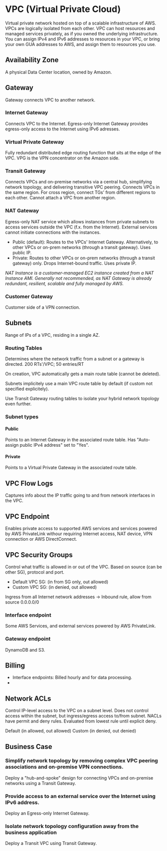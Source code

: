 # VPC (Virtual Private Cloud)
Virtual private network hosted on top of a scalable infrastructure of AWS. VPCs are logically isolated from each other. VPC can host resources and managed services privately, as if you owned the underlying infrastructure. You can assign IPv4 and IPv6 addresses to resources in your VPC, or bring your own GUA addresses to AWS, and assign them to resources you use.

## Availability Zone
A physical Data Center location, owned by Amazon. 

## Gateway
Gateway connects VPC to another network.

### Internet Gateway
Connects VPC to the Internet. Egress-only Internet Gateway provides egress-only access to the Internet using IPv6 adresses.

### Virtual Private Gateway
Fully redundant distributed edge routing function that sits at the edge of the VPC. VPG is the VPN concentrator on the Amazon side.

### Transit Gateway
Connects VPCs and on-premise networks via a central hub, simplifying network topology, and delivering transitive VPC peering. Connects VPCs in the same region. For cross region, connect TGs' from different regions to each other. Cannot attach a VPC from another region.

### NAT Gateway
Egress-only NAT service which allows instances from private subnets to access services outside the VPC (f.x. from the Internet). External services cannot initiate connections with the instances.

- Public (default): Routes to the VPCs' Internet Gateway. Alternatively, to other VPCs or on-prem networks (through a transit gateway). Uses public IP.
- Private: Routes to other VPCs or on-prem networks (through a transit gateway) only. Drops Internet-bound traffic. Uses private IP.

*NAT Instance is a customer-managed EC2 instance created from a NAT Instance AMI. Generally not recommended, as NAT Gateway is already redundant, resilient, scalable and fully managed by AWS.*

### Customer Gateway
Customer side of a VPN connection.
## Subnets
Range of IPs of a VPC, residing in a single AZ.

### Routing Tables
Determines where the network traffic from a subnet or a gateway is directed. 200 RTs'/VPC; 50 entries/RT

On creation, VPC automatically gets a main route table (cannot be deleted).

Subnets implicitely use a main VPC route table by default (if custom not specified explicitely).

Use Transit Gateway routing tables to isolate your hybrid network topology even further.

### Subnet types

#### Public
Points to an Internet Gateway in the associated route table. Has "Auto-assign public IPv4 address" set to "Yes".

#### Private
Points to a Virtual Private Gateway in the associated route table.

## VPC Flow Logs
Captures info about the IP traffic going to and from network interfaces in the VPC.

## VPC Endpoint
Enables private access to supported AWS services and services powered by AWS PrivateLink withour requiring Internet access, NAT device, VPN connection or AWS DirectConnect. 

## VPC Security Groups
Control what traffic is allowed in or out of the VPC. Based on source (can be other SG), protocol and port.
- Default VPC SG: (in from SG only, out allowed)
- Custom VPC SG: (in denied, out allowed)

Ingress from all Internet network addresses -> Inbound rule, allow from source 0.0.0.0/0

### Interface endpoint
Some AWS Services, and external services powered by AWS PrivateLink.

### Gateway endpoint
DynamoDB and S3.

## Billing
- Interface endpoints: Billed hourly and for data processing.
-

## Network ACLs
Control IP-level access to the VPC on a subnet level. Does not control access within the subnet, but ingress/egress access to/from subnet. NACLs have permit and deny rules. Evaluated from lowest rule until explicit deny.

Default (in allowed, out allowed)
Custom (in denied, out denied)

## Business Case

### Simplify network topology by removing complex VPC peering associations and on-premise VPN connections.
Deploy a "hub-and-spoke" design for connecting VPCs and on-premise networks using a Transit Gateway.

### Provide access to an external service over the Internet using IPv6 address.
Deploy an Egress-only Internet Gateway.

### Isolate network topology configuration away from the business application
Deploy a Transit VPC using Transit Gateway.
